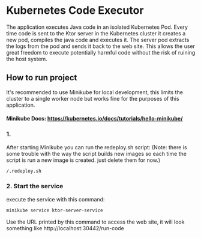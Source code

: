 # Kubernetes Code Executor
The application executes Java code in an isolated Kubernetes Pod. Every time code is sent to the Ktor server in the Kubernetes cluster it creates a new pod, compiles the java code and executes it. The server pod extracts the logs from the pod and sends it back to the web site. This allows the user great freedom to execute potentially harmful code without the risk of ruining the host system.


## How to run project
It's recommended to use Minikube for local development, this limits the cluster to a single worker node but works fine for the purposes of this application.

#### Minikube Docs: https://kubernetes.io/docs/tutorials/hello-minikube/

### 1.
After starting Minikube you can run the redeploy.sh script: (Note: there is some trouble with the way the script builds new images so each time the script is run a new image is created. just delete them for now.)
```bash
/.redeploy.sh
```

### 2. Start the service
execute the service with this command:
```bash
minikube service ktor-server-service
```
Use the URL printed by this command to access the web site, it will look something like http://localhost:30442/run-code

